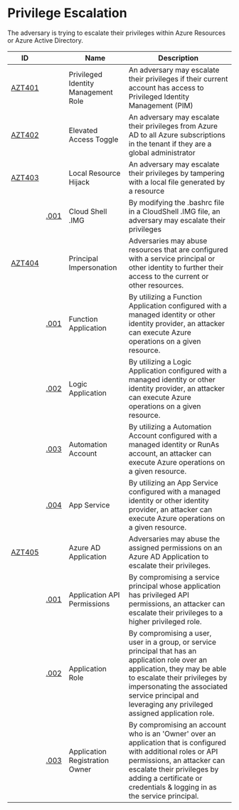 # Privilege Escalation

The adversary is trying to escalate their privileges within Azure Resources or Azure Active Directory.

|ID                        |                    |Name                               |Description                                                                                                                         |
|--------------------------|--------------------------|-----------------------------------|------------------------------------------------------------------------------------------------------------------------------------|
|[AZT401](AZT401/AZT401.md)|                          |Privileged Identity Management Role|An adversary may escalate their privileges if their current account has access to Privileged Identity Management (PIM)              |
|[AZT402](AZT402/AZT402.md)|                          |Elevated Access Toggle             |An adversary may escalate their privileges from Azure AD to all Azure subscriptions in the tenant if they are a global administrator|
|[AZT403](AZT403/AZT403-1.md)|                        |Local Resource Hijack            |An adversary may escalate their privileges by tampering with a local file generated by a resource                                   |
|                          |[.001](AZT403/AZT403-1.md)|Cloud Shell .IMG                   |By modifying the .bashrc file in a CloudShell .IMG file, an adversary may escalate their privileges                                 |
|[AZT404](AZT404/AZT404.md)|                          |Principal Impersonation            |Adversaries may abuse resources that are configured with a service principal or other identity to further their access to the current or other resources.                                 |
|                          |[.001](AZT404/AZT404-1.md)|Function Application               |By utilizing a Function Application configured with a managed identity or other identity provider, an attacker can execute Azure operations on a given resource.                                 |
|                          |[.002](AZT404/AZT404-2.md)|Logic Application                  |By utilizing a Logic Application configured with a managed identity or other identity provider, an attacker can execute Azure operations on a given resource.                               |
|                          |[.003](AZT404/AZT404-3.md)|Automation Account                 |By utilizing a Automation Account configured with a managed identity or RunAs account, an attacker can execute Azure operations on a given resource.                               |
|                          |[.004](AZT404/AZT404-4.md)|App Service                        |By utilizing an App Service configured with a managed identity or other identity provider, an attacker can execute Azure operations on a given resource.                              |
|[AZT405](AZT405/AZT405.md)|                          |Azure AD Application               |Adversaries may abuse the assigned permissions on an Azure AD Application to escalate their privileges. |
|                          |[.001](AZT405/AZT405-1.md)|Application API Permissions        |By compromising a service principal whose application has privileged API permissions, an attacker can escalate their privileges to a higher privileged role.    |
|                          |[.002](AZT405/AZT405-2.md)|Application Role                   |By compromising a user, user in a group, or service principal that has an application role over an application, they may be able to escalate their privileges by impersonating the associated service principal and leveraging any privileged assigned application role.
|                          |[.003](AZT405/AZT405-3.md)|Application Registration Owner     |By compromising an account who is an 'Owner' over an application that is configured with additional roles or API permissions, an attacker can escalate their privileges by adding a certificate or credentials & logging in as the service principal.  |  
  